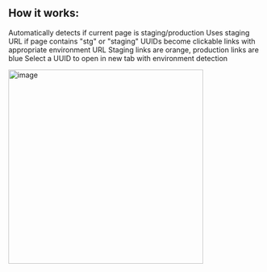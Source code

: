 ## How it works:

Automatically detects if current page is staging/production
Uses staging URL if page contains "stg" or "staging"
UUIDs become clickable links with appropriate environment URL
Staging links are orange, production links are blue
Select a UUID to open in new tab with environment detection

<img width="386" alt="image" src="https://github.com/user-attachments/assets/a6e59e45-044b-4250-ae96-7130248f9f53" />
